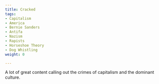 ```yaml
---
title: Cracked
tags:
- Capitalism
- America
- Bernie Sanders
- Antifa
- Nazism
- Rapists
- Horseshoe Theory
- Dog Whistling
weight: 0

---
```

A lot of great content calling out the crimes of capitalism and the dominant culture.

